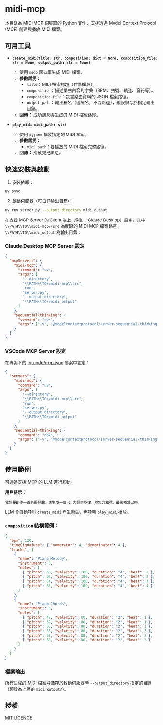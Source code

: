 # midi-mcp

本目錄為 MIDI MCP 伺服器的 Python 實作，支援透過 Model Context Protocol (MCP) 創建與播放 MIDI 檔案。

## 可用工具

- **`create_midi(title: str, composition: dict = None, composition_file: str = None, output_path: str = None)`**

  - 使用 `mido` 函式庫生成 MIDI 檔案。
  - **參數說明：**
    - `title`：MIDI 檔案標題（作為檔名）。
    - `composition`：描述樂曲內容的字典（BPM、拍號、軌道、音符等）。
    - `composition_file`：包含樂曲資料的 JSON 檔案路徑。
    - `output_path`：輸出檔名（僅檔名，不含路徑），預設儲存於指定輸出目錄。
  - **回傳：** 成功訊息與生成的 MIDI 檔案路徑。

- **`play_midi(midi_path: str)`**
  - 使用 `pygame` 播放指定的 MIDI 檔案。
  - **參數說明：**
    - `midi_path`：要播放的 MIDI 檔案完整路徑。
  - **回傳：** 播放完成訊息。

## 快速安裝與啟動

1. 安裝依賴：

```bash
uv sync
```

2. 啟動伺服器（可自訂輸出目錄）：

```bash
uv run server.py --output_directory midi_output
```

在支援 MCP Server 的 Client 端上（例如：Claude Desktop）設定，其中 `\\PATH\\TO\\midi-mcp\\src` 為實際的 MIDI MCP 檔案路徑，`\\PATH\\TO\\midi_output` 為輸出目錄：

### Claude Desktop MCP Server 設定

```json
{
  "mcpServers": {
    "midi-mcp": {
      "command": "uv",
      "args": [
        "--directory",
        "\\PATH\\TO\\midi-mcp\\src",
        "run",
        "server.py",
        "--output_directory",
        "\\PATH\\TO\\midi_output"
      ]
    },
    "sequential-thinking": {
      "command": "npx",
      "args": ["-y", "@modelcontextprotocol/server-sequential-thinking"]
    }
  }
}
```

### VSCode MCP Server 設定

在專案下的 [.vscode/mcp.json](.vscode/mcp.json) 檔案中設定：

```json
{
  "servers": {
    "midi-mcp": {
      "command": "uv",
      "args": [
        "--directory",
        "\\PATH\\TO\\midi-mcp\\src",
        "run",
        "server.py",
        "--output_directory",
        "\\PATH\\TO\\midi_output"
      ]
    },
    "sequential-thinking": {
      "command": "npx",
      "args": ["-y", "@modelcontextprotocol/server-sequential-thinking"]
    }
  }
}
```

## 使用範例

可透過支援 MCP 的 LLM 進行互動。

**用戶提示：**

```
我想要創作一首純鋼琴曲，請生成一個 C 大調的旋律，並包含和弦，最後播放出來。
```

LLM 會自動呼叫 `create_midi` 產生樂曲，再呼叫 `play_midi` 播放。

### `composition` 結構範例：

```json
{
  "bpm": 120,
  "timeSignature": { "numerator": 4, "denominator": 4 },
  "tracks": [
    {
      "name": "Piano Melody",
      "instrument": 0,
      "notes": [
        { "pitch": 60, "velocity": 100, "duration": "4", "beat": 1 },
        { "pitch": 62, "velocity": 100, "duration": "4", "beat": 2 },
        { "pitch": 64, "velocity": 100, "duration": "4", "beat": 3 },
        { "pitch": 65, "velocity": 100, "duration": "4", "beat": 4 }
      ]
    },
    {
      "name": "Piano Chords",
      "instrument": 0,
      "notes": [
        { "pitch": 48, "velocity": 80, "duration": "2", "beat": 1 },
        { "pitch": 52, "velocity": 80, "duration": "2", "beat": 1 },
        { "pitch": 55, "velocity": 80, "duration": "2", "beat": 1 },
        { "pitch": 53, "velocity": 80, "duration": "2", "beat": 3 },
        { "pitch": 57, "velocity": 80, "duration": "2", "beat": 3 },
        { "pitch": 60, "velocity": 80, "duration": "2", "beat": 3 }
      ]
    }
  ]
}
```

### 檔案輸出

所有生成的 MIDI 檔案將儲存於啟動伺服器時 `--output_directory` 指定的目錄（預設為上層的 `midi_output/`）。

## 授權

[MIT LICENCE](./LICENCE)
